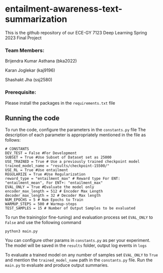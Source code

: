# entailment-awareness-text-summarization
This is the github repository of our ECE-GY 7123 Deep Learning Spring 2023 Final Project

### Team Members:
Brijendra Kumar Asthana (bka2022)

Karan Joglekar (kaj9196)

Shashakt Jha (ssj2580)



### Prerequisite: 
Please install the packages in the ``requirements.txt`` file

## Running the code
To run the code, configure the parameters in the ``constants.py`` file
The description of each parameter is appropriately mentioned in the file as follows:
```
# CONSTANTS
DEV_TEST = False #For Development
SUBSET = True #Use Subset of Dataset set as 25000
USE_TRAINED = True # Use a previously trained checkpoint model
trained_model_name = "results/checkpoint-15500/"
USE_RL = True #Use entailment
REGULARIZE = True #Use Regularization
reward_type = "entailment_max" # Reward type For ENT: "entailment_mean", For ENT+: "entailment_max"
EVAL_ONLY = True #Evaluate the model only
encoder_max_length = 512 # Encoder Max Length
decoder_max_length = 32 # Decoder Max length
NUM_EPOCHS = 5 # Num Epochs to Train
WARMUP_STEPS = 500 # Warmup-steps
TEST_SAMPLES = 15 # Number of Output Samples to be evaluated
```

To run the training(or fine-tuning) and evaluation process set ``EVAL_ONLY`` to ``False`` and use the following command
```
python3 main.py
```
You can configure other params in ``constants.py`` as per your experiment.
The model will be saved in the ``results`` folder, output log events in ``logs``

To evaluate a trained model on any number of samples set ``EVAL_ONLY`` to ``True`` and mention the ``trained_model_name`` path in the ``constants.py`` file.
Run the ``main.py`` to evaluate and produce output summaries.


